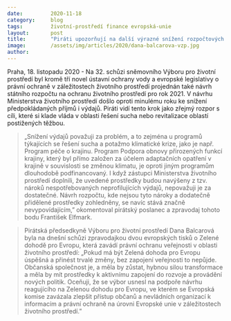 ```yaml
---
date:         2020-11-18
category:     blog
tags:         životní-prostředí finance evropská-unie
layout:       post
title:        "Piráti upozorňují na další výrazné snížení rozpočtových položek na ochranu životního prostředí a klimatu"
image:        /assets/img/articles/2020/dana-balcarova-vzp.jpg
author:       
---
```


 

Praha, 18. listopadu 2020 - Na 32. schůzi sněmovního Výboru pro životní prostředí byl kromě tří novel ústavní ochrany vody a evropské legislativy o právní ochraně v záležitostech životního prostředí projednán také návrh státního rozpočtu na ochranu životního prostředí pro rok 2021. V návrhu Ministerstva životního prostředí došlo oproti minulému roku ke snížení předpokládaných příjmů i výdajů. Piráti vidí tento krok jako zřejmý rozpor s cíli, které si klade vláda v oblasti řešení sucha nebo revitalizace oblastí postižených těžbou. 

> „Snížení výdajů považuji za problém, a to zejména u programů týkajících se řešení sucha a potažmo klimatické krize, jako je např. Program péče o krajinu. Program Podpora obnovy přirozených funkcí krajiny, který byl přímo založen za účelem adaptačních opatření v krajině v souvislosti se změnou klimatu, je oproti jiným programům dlouhodobě podfinancovaný. I když zástupci Ministerstva životního prostředí doplnili, že uvedené prostředky budou navýšeny z tzv. nároků nespotřebovaných neprofilujících výdajů, nepovažuji je za dostatečné. Návrh rozpočtu, kde nejsou tyto nároky a dodatečně přidělené prostředky zohledněny, se navíc stává značně nevypovídajícím,” okomentoval pirátský poslanec a zpravodaj tohoto bodu František Elfmark. 

> Pirátská předsedkyně Výboru pro životní prostředí Dana Balcarová byla na dnešní schůzi zpravodajkou dvou evropských tisků o Zelené dohodě pro Evropu, která zavádí právní ochranu veřejnosti v oblasti životního prostředí: „Pokud má být Zelená dohoda pro Evropu úspěšná a přinést trvalé změny, bez zapojení veřejnosti to nepůjde. Občanská společnost je, a měla by zůstat, hybnou silou transformace a měla by mít prostředky k aktivnímu zapojení do rozvoje a provádění nových politik. Oceňuji, že se výbor usnesl na podpoře návrhu reagujícího na Zelenou dohodu pro Evropu, ve kterém se Evropská komise zavázala zlepšit přístup občanů a nevládních organizací k informacím a právní ochraně na úrovni Evropské unie v záležitostech životního prostředí.”

